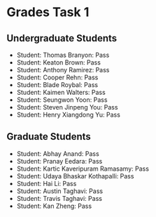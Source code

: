 # Grades Task 1

## Undergraduate Students

* Student: Thomas Branyon: Pass
* Student: Keaton Brown: Pass
* Student: Anthony Ramirez: Pass
* Student: Cooper Rehn: Pass
* Student: Blade Roybal: Pass
* Student: Kaimen Walters: Pass
* Student: Seungwon Yoon: Pass
* Student: Steven Jinpeng You: Pass
* Student: Henry Xiangdong Yu: Pass


## Graduate Students

* Student: Abhay Anand: Pass
* Student: Pranay Eedara: Pass
* Student: Kartic Kaveripuram Ramasamy: Pass
* Student: Udaya Bhaskar Kothapalli: Pass
* Student: Hai Li: Pass
* Student: Austin Taghavi: Pass
* Student: Travis Taghavi: Pass
* Student: Kan Zheng: Pass
